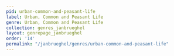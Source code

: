 ```yaml
---
pid: urban-common-and-peasant-life
label: Urban, Common and Peasant Life
genre: Urban, Common and Peasant Life
collection: genres_janbrueghel
layout: genrepage_janbrueghel
order: '14'
permalink: "/janbrueghel/genres/urban-common-and-peasant-life"
---
```

